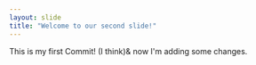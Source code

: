 ```yaml
---
layout: slide
title: "Welcome to our second slide!"
---
```

This is my first Commit! (I think)& now I'm adding some changes.
